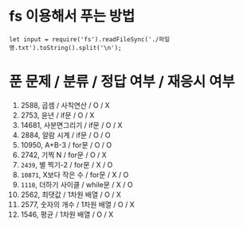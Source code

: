 # fs 이용해서 푸는 방법
`let input = require('fs').readFileSync('./파일명.txt').toString().split('\n');`

# 푼 문제 / 분류 /  정답 여부 / 재응시 여부
1. 2588, 곱셈 / 사칙연산 / O / X
2. 2753, 윤년 / if문 / O / X
3. 14681, 사분면그리기 / if문 / O / X
4. 2884, 알람 시계 / if문 / O / O
5. 10950, A+B-3 / for문 / O / O
6. 2742, 기찍 N / for문 / O / X
7. `2439`, 별 찍기-2 / for문 / X / O
8. `10871`, X보다 작은 수 / for문 / X / O
9. `1110`, 더하기 사이클 / while문 / X / O
10. 2562, 최댓값 / 1차원 배열 / O / X
11. 2577, 숫자의 개수 / 1차원 배열 / O / X
12. 1546, 평균 / 1차원 배열 / O / X